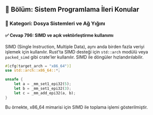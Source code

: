 ## 📘 Bölüm: Sistem Programlama İleri Konular  
### 🔹 Kategori: Dosya Sistemleri ve Ağ Yığını  
#### ✅ Cevap 796: SIMD ve açık vektörleştirme kullanımı

SIMD (Single Instruction, Multiple Data), aynı anda birden fazla veriyi işlemek için kullanılır. Rust'ta SIMD desteği için `std::arch` modülü veya `packed_simd` gibi crate'ler kullanılır. SIMD ile döngüler hızlandırılabilir.

```rust
#[cfg(target_arch = "x86_64")]
use std::arch::x86_64::*;

unsafe {
    let a = _mm_set1_epi32(5);
    let b = _mm_set1_epi32(3);
    let c = _mm_add_epi32(a, b);
}
```
Bu örnekte, x86_64 mimarisi için SIMD ile toplama işlemi gösterilmiştir.
